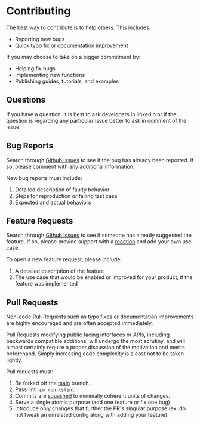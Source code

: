 # Contributing

The best way to contribute is to help others. This includes:

- Reporting new bugs
- Quick typo fix or documentation improvement

If you may choose to take on a bigger commitment by:

- Helping fix bugs
- Implementing new functions
- Publishing guides, tutorials, and examples


## Questions

If you have a question, it is best to ask developers in linkedIn or if the question is regarding any particular issue better to ask in comment of the issue.

## Bug Reports

Search through [Github Issues](https://github.com/Sifatul/js-string-helper/issues) to see if the bug has already been reported. If so, please comment with any additional information.

New bug reports must include:

1. Detailed description of faulty behavior
2. Steps for reproduction or failing test case
3. Expected and actual behaviors 
 


## Feature Requests

Search through [Github Issues](https://github.com/Sifatul/js-string-helper/labels/enhancement) to see if someone has already suggested the feature. If so, please provide support with a [reaction](https://github.com/blog/2119-add-reactions-to-pull-requests-issues-and-comments) and add your own use case.

To open a new feature request, please include:

1. A detailed description of the feature
2. The use case that would be enabled or improved for your product, if the feature was implemented


## Pull Requests

Non-code Pull Requests such as typo fixes or documentation improvements are highly encouraged and are often accepted immediately.

Pull Requests modifying public facing interfaces or APIs, including backwards compatible additions, will undergo the most scrutiny, and will almost certainly require a proper discussion of the motivation and merits beforehand. Simply increasing code complexity is a cost not to be taken lightly.

Pull requests must:

1. Be forked off the [main](https://github.com/Sifatul/js-string-helper) branch.
2. Pass lint `npm run tslint`
3. Commits are [squashed](https://git-scm.com/book/en/v2/Git-Tools-Rewriting-History#Squashing-Commits) to minimally coherent units of changes.
5. Serve a single atomic purpose (add one feature or fix one bug).
6. Introduce only changes that further the PR's singular purpose (ex. do not tweak an unrelated config along with adding your feature).

